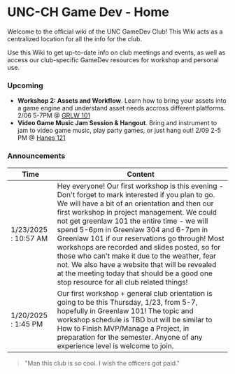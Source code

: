 # UNC-CH Game Dev - Home

Welcome to the official wiki of the UNC GameDev Club! This Wiki acts as a centralized location for all the info for the club. 

Use this Wiki to get up-to-date info on club meetings and events, as well as access our club-specific GameDev resources for workshop and personal use.

### Upcoming
- **Workshop 2: Assets and Workflow**. Learn how to bring your assets into a game engine and understand asset needs accross different platforms. 2/06 5-7PM @ [GRLW 101](https://www.google.com/maps/place/Greenlaw+Hall/@35.9100893,-79.0560896,959m/data=!3m1!1e3!4m6!3m5!1s0x89acc2e90a37f625:0x76e0e063cc27832b!8m2!3d35.9103597!4d-79.049237!16s%2Fg%2F11hbpqyd_s?entry=ttu&g_ep=EgoyMDI1MDEyMC4wIKXMDSoASAFQAw%3D%3D)
- **Video Game Music Jam Session & Hangout**. Bring and instrument to jam to video game music, play party games, or just hang out! 2/09 2-5 PM @ [Hanes 121](https://www.google.com/maps/place/Hanes+Art+Center,+Chapel+Hill,+NC+27514/@35.9121955,-79.0571989,17z/data=!3m1!4b1!4m6!3m5!1s0x89acc2e7ea663ce3:0x74eaf66675cb8647!8m2!3d35.9121955!4d-79.054624!16s%2Fg%2F1tfn3l_0?entry=ttu&g_ep=EgoyMDI1MDEyOC4wIKXMDSoJLDEwMjExMjM0SAFQAw%3D%3D) 
### Announcements 

| **Time**| **Content**|
| --- | --- |
|1/23/2025 : 10:57 AM | Hey everyone! Our first workshop is this evening - Don't forget to mark interested if you plan to go. We will have a bit of an orientation and then our first workshop in project management. We could not get greenlaw 101 the entire time - we will spend 5-6pm in Greenlaw 304 and 6-7pm in Greenlaw 101 if our reservations go through! Most workshops are recorded and slides posted, so for those who can't make it due to the weather, fear not. We also have a website that will be revealed at the meeting today that should be a good one stop resource for all club related things!|
| 1/20/2025 : 1:45 PM | Our first workshop + general club orientation is going to be this Thursday, 1/23, from 5-7, hopefully in Greenlaw 101! The topic and workshop schedule is TBD but will be similar to How to Finish MVP/Manage a Project, in preparation for the semester. Anyone of any experience level is welcome to join.| 

> "Man this club is so cool. I wish the officers got paid."  
